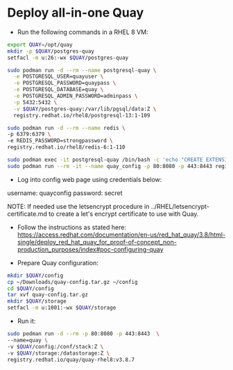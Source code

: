 # Deploy all-in-one Quay

* Run the following commands in a RHEL 8 VM:

```bash
export QUAY=/opt/quay
mkdir -p $QUAY/postgres-quay
setfacl -m u:26:-wx $QUAY/postgres-quay

sudo podman run -d --rm --name postgresql-quay \
  -e POSTGRESQL_USER=quayuser \
  -e POSTGRESQL_PASSWORD=quaypass \
  -e POSTGRESQL_DATABASE=quay \
  -e POSTGRESQL_ADMIN_PASSWORD=adminpass \
  -p 5432:5432 \
  -v $QUAY/postgres-quay:/var/lib/pgsql/data:Z \
  registry.redhat.io/rhel8/postgresql-13:1-109

sudo podman run -d --rm --name redis \
-p 6379:6379 \
-e REDIS_PASSWORD=strongpassword \
registry.redhat.io/rhel8/redis-6:1-110

sudo podman exec -it postgresql-quay /bin/bash -c 'echo "CREATE EXTENSION IF NOT EXISTS pg_trgm" | psql -d quay -U postgres'
sudo podman run --rm -it --name quay_config -p 80:8080 -p 443:8443 registry.redhat.io/quay/quay-rhel8:v3.8.7 config secret
```

* Log into config web page using credentials below:

username: quayconfig
password: secret

NOTE: If needed use the letsencrypt procedure in ../RHEL/letsencrypt-certificate.md to create a let's encrypt certificate to use with Quay.

* Follow the instructions as stated here: https://access.redhat.com/documentation/en-us/red_hat_quay/3.8/html-single/deploy_red_hat_quay_for_proof-of-concept_non-production_purposes/index#poc-configuring-quay

* Prepare Quay configuration:

```bash
mkdir $QUAY/config
cp ~/Downloads/quay-config.tar.gz ~/config
cd $QUAY/config
tar xvf quay-config.tar.gz
mkdir $QUAY/storage
setfacl -m u:1001:-wx $QUAY/storage
```

* Run it:

```bash
sudo podman run -d --rm -p 80:8080 -p 443:8443  \
--name=quay \
-v $QUAY/config:/conf/stack:Z \
-v $QUAY/storage:/datastorage:Z \
registry.redhat.io/quay/quay-rhel8:v3.8.7
```
